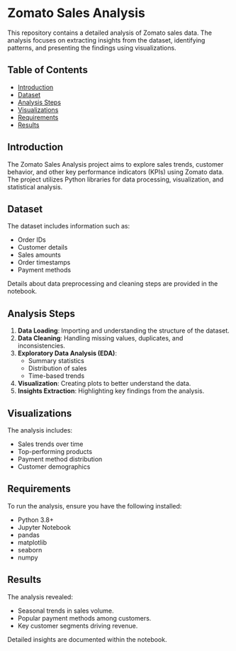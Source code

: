 # Zomato Sales Analysis

This repository contains a detailed analysis of Zomato sales data. The analysis focuses on extracting insights from the dataset, identifying patterns, and presenting the findings using visualizations.

## Table of Contents
- [Introduction](#introduction)
- [Dataset](#dataset)
- [Analysis Steps](#analysis-steps)
- [Visualizations](#visualizations)
- [Requirements](#requirements)
- [Results](#results)

## Introduction
The Zomato Sales Analysis project aims to explore sales trends, customer behavior, and other key performance indicators (KPIs) using Zomato data. The project utilizes Python libraries for data processing, visualization, and statistical analysis.

## Dataset
The dataset includes information such as:
- Order IDs
- Customer details
- Sales amounts
- Order timestamps
- Payment methods

Details about data preprocessing and cleaning steps are provided in the notebook.

## Analysis Steps
1. **Data Loading**: Importing and understanding the structure of the dataset.
2. **Data Cleaning**: Handling missing values, duplicates, and inconsistencies.
3. **Exploratory Data Analysis (EDA)**:
   - Summary statistics
   - Distribution of sales
   - Time-based trends
4. **Visualization**: Creating plots to better understand the data.
5. **Insights Extraction**: Highlighting key findings from the analysis.

## Visualizations
The analysis includes:
- Sales trends over time
- Top-performing products
- Payment method distribution
- Customer demographics

## Requirements
To run the analysis, ensure you have the following installed:
- Python 3.8+
- Jupyter Notebook
- pandas
- matplotlib
- seaborn
- numpy


## Results
The analysis revealed:
- Seasonal trends in sales volume.
- Popular payment methods among customers.
- Key customer segments driving revenue.

Detailed insights are documented within the notebook.



